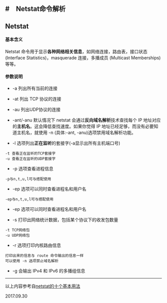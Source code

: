 #　Netstat命令解析
---

## Netstat

#### 基本含义
Netstat 命令用于显示**各种网络相关信息**，如网络连接，路由表，接口状态 (Interface Statistics)，masquerade 连接，多播成员 (Multicast Memberships) 等等。

#### 参数说明

* -a 列出所有当前的连接
* -at 列出 TCP 协议的连接
*  -au 列出UDP协议的连接
*  -ant/-anu 默认情况下 netstat 会通过**反向域名解析**技术查找每个 IP 地址对应的**主机名**。这会降低查找速度。如果你觉得 IP 地址已经足够，而没有必要知道主机名，就使用 -n (具体:-ant, -anu)选项禁用域名解析功能。

*  -l 选项列出**正在监听**的套接字(-a显示出所有主机端口号)
```
-t 查看正在监听的TCP套接字
-u 查看正在监听的UDP套接字
```

*  -p 选项查看进程信息
```
-p与n,t,u,l可与搭配使用
```

* -ep 选项可以同时查看进程名和用户名
```
-ep与n,t,u,l可与搭配使用
```

* -ep 选项可以同时查看进程名和用户名

* -s 打印出网络统计数据，包括某个协议下的收发包数量
```
-t TCP网络包
-u UDP网络包
```

* -r 选项打印内核路由信息
```
打印出来的信息与 route 命令输出的信息一样
可以使用 -n 选项禁止域名解析
```

*  -g 会输出 IPv4 和 IPv6 的多播组信息

---
以上内容参考自[netstat的十个基本用法](https://linux.cn/article-2434-1.html)

2017.09.30

